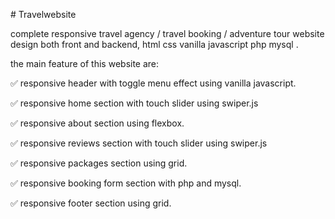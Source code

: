 
﻿# Travelwebsite
 
 complete responsive travel agency / travel booking / adventure tour website design both front and backend, html css vanilla javascript php mysql .
 
 the main feature of this website are:
 
✅ responsive header with toggle menu effect using vanilla javascript.

✅ responsive home section with touch slider using swiper.js

✅ responsive about section using flexbox.

✅ responsive reviews section  with touch slider using swiper.js

✅ responsive packages section using grid.

✅ responsive booking form section with php and mysql.

✅ responsive footer section using grid.


